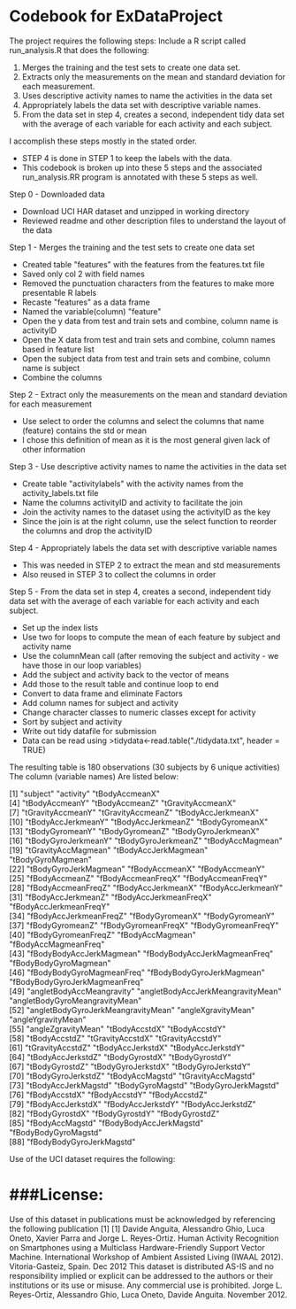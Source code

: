Codebook for ExDataProject
=============
The project requires the following steps:
Include a R script called run_analysis.R that does the following: 
1) Merges the training and the test sets to create one data set.
2) Extracts only the measurements on the mean and standard deviation for each measurement. 
3) Uses descriptive activity names to name the activities in the data set
4) Appropriately labels the data set with descriptive variable names. 
5) From the data set in step 4, creates a second, independent tidy data set with the average of each variable for each activity and each subject.

I accomplish these steps mostly in the stated order.  
  * STEP 4 is done in STEP 1 to keep the labels with the data.
  * This codebook is broken up into these 5 steps and the associated run_analysis.RR  program is annotated with these 5 steps as well.

Step 0 -  Downloaded data
  * Download UCI HAR dataset and unzipped in working directory
  * Reviewed readme and other description files to understand the layout of the data
  
Step 1 -  Merges the training and the test sets to create one data set
  * Created table "features" with the features from the features.txt file
  * Saved only col 2 with field names
  * Removed the punctuation characters from the features to make more presentable R labels
  * Recaste "features" as a data frame
  * Named the variable(column) "feature"
  * Open the y data from test and train sets and combine, column name is activityID
  * Open the X data from test and train sets and combine, column names based in feature list
  * Open the subject data from test and train sets and combine, column name is subject
  * Combine the columns
  
Step 2 - Extract only the measurements on the mean and standard deviation for each measurement
  * Use select to order the columns and select the columns that name (feature) contains the std or mean
  * I chose this definition of mean as it is the most general given lack of other information

Step 3 - Use descriptive activity names to name the activities in the data set
  * Create table "activitylabels" with the activity names from the activity_labels.txt file
  * Name the columns activityID and activity to facilitate the join
  * Join the activity names to the dataset using the activityID as the key
  * Since the join is at the right column, use the select function to reorder the columns and drop the activityID

Step 4 - Appropriately labels the data set with descriptive variable names
  * This was needed in STEP 2 to extract the mean and std measurements
  * Also reused in STEP 3 to collect the columns in order

Step 5 - From the data set in step 4, creates a second, independent tidy data set with the average of each variable  for each activity and each subject.
  * Set up the index lists
  * Use two for loops to compute the mean of each feature by subject and activity name
  * Use the columnMean call (after removing the subject and activity - we have those in our loop variables)
  * Add the subject and activity back to the vector of means
  * Add those to the result table and continue loop to end
  * Convert to data frame and eliminate Factors
  * Add column names for subject and activity
  * Change character classes to numeric classes except for activity
  * Sort by subject and activity
  * Write out tidy datafile for submission
  * Data can be read using >tidydata<-read.table("./tidydata.txt", header = TRUE)

The resulting table is 180 observations (30 subjects by 6 unique activities)
The column (variable names)  Are listed below:
  
[1] "subject"                           "activity"                          "tBodyAccmeanX"                    
[4] "tBodyAccmeanY"                     "tBodyAccmeanZ"                     "tGravityAccmeanX"                 
[7] "tGravityAccmeanY"                  "tGravityAccmeanZ"                  "tBodyAccJerkmeanX"                
[10] "tBodyAccJerkmeanY"                 "tBodyAccJerkmeanZ"                 "tBodyGyromeanX"                   
[13] "tBodyGyromeanY"                    "tBodyGyromeanZ"                    "tBodyGyroJerkmeanX"               
[16] "tBodyGyroJerkmeanY"                "tBodyGyroJerkmeanZ"                "tBodyAccMagmean"                  
[19] "tGravityAccMagmean"                "tBodyAccJerkMagmean"               "tBodyGyroMagmean"                 
[22] "tBodyGyroJerkMagmean"              "fBodyAccmeanX"                     "fBodyAccmeanY"                    
[25] "fBodyAccmeanZ"                     "fBodyAccmeanFreqX"                 "fBodyAccmeanFreqY"                
[28] "fBodyAccmeanFreqZ"                 "fBodyAccJerkmeanX"                 "fBodyAccJerkmeanY"                
[31] "fBodyAccJerkmeanZ"                 "fBodyAccJerkmeanFreqX"             "fBodyAccJerkmeanFreqY"            
[34] "fBodyAccJerkmeanFreqZ"             "fBodyGyromeanX"                    "fBodyGyromeanY"                   
[37] "fBodyGyromeanZ"                    "fBodyGyromeanFreqX"                "fBodyGyromeanFreqY"               
[40] "fBodyGyromeanFreqZ"                "fBodyAccMagmean"                   "fBodyAccMagmeanFreq"              
[43] "fBodyBodyAccJerkMagmean"           "fBodyBodyAccJerkMagmeanFreq"       "fBodyBodyGyroMagmean"             
[46] "fBodyBodyGyroMagmeanFreq"          "fBodyBodyGyroJerkMagmean"          "fBodyBodyGyroJerkMagmeanFreq"     
[49] "angletBodyAccMeangravity"          "angletBodyAccJerkMeangravityMean"  "angletBodyGyroMeangravityMean"    
[52] "angletBodyGyroJerkMeangravityMean" "angleXgravityMean"                 "angleYgravityMean"                
[55] "angleZgravityMean"                 "tBodyAccstdX"                      "tBodyAccstdY"                     
[58] "tBodyAccstdZ"                      "tGravityAccstdX"                   "tGravityAccstdY"                  
[61] "tGravityAccstdZ"                   "tBodyAccJerkstdX"                  "tBodyAccJerkstdY"                 
[64] "tBodyAccJerkstdZ"                  "tBodyGyrostdX"                     "tBodyGyrostdY"                    
[67] "tBodyGyrostdZ"                     "tBodyGyroJerkstdX"                 "tBodyGyroJerkstdY"                
[70] "tBodyGyroJerkstdZ"                 "tBodyAccMagstd"                    "tGravityAccMagstd"                
[73] "tBodyAccJerkMagstd"                "tBodyGyroMagstd"                   "tBodyGyroJerkMagstd"              
[76] "fBodyAccstdX"                      "fBodyAccstdY"                      "fBodyAccstdZ"                     
[79] "fBodyAccJerkstdX"                  "fBodyAccJerkstdY"                  "fBodyAccJerkstdZ"                 
[82] "fBodyGyrostdX"                     "fBodyGyrostdY"                     "fBodyGyrostdZ"                    
[85] "fBodyAccMagstd"                    "fBodyBodyAccJerkMagstd"            "fBodyBodyGyroMagstd"              
[88] "fBodyBodyGyroJerkMagstd" 

Use of the UCI dataset requires the following:

###License:
========
Use of this dataset in publications must be acknowledged by referencing the following publication [1] 
[1] Davide Anguita, Alessandro Ghio, Luca Oneto, Xavier Parra and Jorge L. Reyes-Ortiz. Human Activity Recognition on Smartphones 
using a Multiclass Hardware-Friendly Support Vector Machine. International Workshop of Ambient Assisted Living (IWAAL 2012). 
Vitoria-Gasteiz, Spain. Dec 2012  This dataset is distributed AS-IS and no responsibility implied or explicit can be addressed 
to the authors or their institutions or its use or misuse. Any commercial use is prohibited.
Jorge L. Reyes-Ortiz, Alessandro Ghio, Luca Oneto, Davide Anguita. November 2012.
